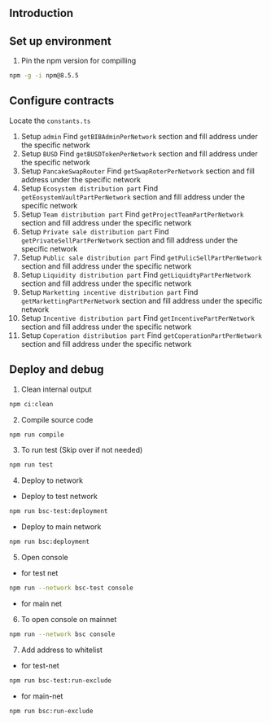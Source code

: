 ## Introduction

## Set up environment
1. Pin the npm version for compilling

```bash
npm -g -i npm@8.5.5
```
## Configure contracts
Locate the `constants.ts`
1. Setup `admin`
    Find `getBIBAdminPerNetwork` section and fill address under the specific network
2. Setup `BUSD`
    Find `getBUSDTokenPerNetwork` section and fill address under the specific network
3. Setup `PancakeSwapRouter`
    Find `getSwapRoterPerNetwork` section and fill address under the specific network
3. Setup `Ecosystem distribution part`
    Find `getEosystemVaultPartPerNetwork` section and fill address under the specific network
4. Setup `Team distribution part`
    Find `getProjectTeamPartPerNetwork` section and fill address under the specific network
5. Setup `Private sale distribution part`
    Find `getPrivateSellPartPerNetwork` section and fill address under the specific network
6. Setup `Public sale distribution part`
    Find `getPulicSellPartPerNetwork` section and fill address under the specific network
7. Setup `Liquidity distribution part`
    Find `getLiquidtyPartPerNetwork` section and fill address under the specific network
8. Setup `Marketting incentive distribution part`
    Find `getMarkettingPartPerNetwork` section and fill address under the specific network
9. Setup `Incentive distribution part`
    Find `getIncentivePartPerNetwork` section and fill address under the specific network
10. Setup `Coperation distribution part`
    Find `getCoperationPartPerNetwork` section and fill address under the specific network
## Deploy and debug
1. Clean internal output

```bash
npm ci:clean
```

2. Compile source code

```bash
npm run compile
```

3. To run test (Skip over if not needed)

```bash
npm run test
```

4. Deploy to network
- Deploy to test network
```bash
npm run bsc-test:deployment
```
- Deploy to main network
```bash
npm run bsc:deployment
```

5. Open console
- for test net
```bash
npm run --network bsc-test console
```
- for main net
6. To open console on mainnet
```bash
npm run --network bsc console
```

7. Add address to whitelist
- for test-net
```bash
npm run bsc-test:run-exclude
```
- for main-net
```bash
npm run bsc:run-exclude
```
